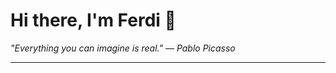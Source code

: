 <h1>Hi there, I'm Ferdi 👋</h1>

<p><em>
  "Everything you can imagine is real." — Pablo Picasso
</em></p>

---

